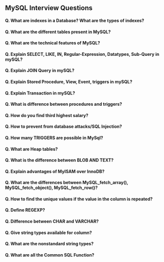 ## MySQL Interview Questions

#### Q. What are indexes in a Database? What are the types of indexes?
#### Q. What are the different tables present in MySQL?
#### Q. What are the technical features of MySQL? 
#### Q. Explain SELECT, LIKE, IN, Regular-Expression, Datatypes, Sub-Query in mySQL?
#### Q. Explain JOIN Query in mySQL?
#### Q. Explain Stored Procedure, View, Event, triggers in mySQL?
#### Q. Explain Transaction in mySQL?
#### Q. What is difference between procedures and triggers?
#### Q. How do you find third highest salary?
#### Q. How to prevent from database attacks/SQL Injection?
#### Q. How many TRIGGERS are possible in MySql?
#### Q. What are Heap tables?
#### Q. What is the difference between BLOB AND TEXT?
#### Q. Explain advantages of MyISAM over InnoDB?
#### Q. What are the differences between MySQL_fetch_array(), MySQL_fetch_object(), MySQL_fetch_row()?
#### Q. How to find the unique values if the value in the column is repeated?
#### Q. Define REGEXP? 
#### Q. Difference between CHAR and VARCHAR? 
#### Q. Give string types available for column?
#### Q. What are the nonstandard string types?
#### Q. What are all the Common SQL Function?
